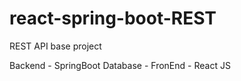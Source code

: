 # react-spring-boot-REST

REST API base project 

Backend - SpringBoot
Database - 
FronEnd - React JS
